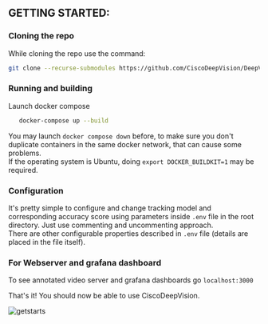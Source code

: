 ## GETTING STARTED:

### Cloning the repo

While cloning the repo use the command:
```bash
git clone --recurse-submodules https://github.com/CiscoDeepVision/DeepVision.git
```

### Running  and building

Launch docker compose

 ```bash
    docker-compose up --build
```
You may launch `docker compose down` before, to make sure you don't duplicate containers in the same docker network, that can cause some problems.  
If the operating system is Ubuntu, doing `export DOCKER_BUILDKIT=1` may be required.  

### Configuration
It's pretty simple to configure and change tracking model and corresponding accuracy score using parameters inside `.env` file in the root directory. Just use commenting and uncommenting approach.  
There are other configurable properties described in `.env` file (details are placed in the file itself).

### For Webserver and grafana dashboard

To see annotated video server and grafana dashboards go
`localhost:3000`

That's it! You should now be able to use CiscoDeepVision.  

![getstarts](images/getstarts.gif)